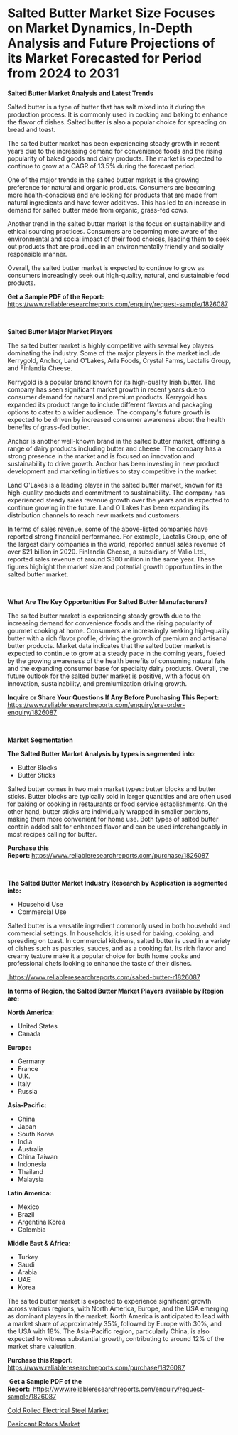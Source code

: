 <p><h1>Salted Butter Market Size Focuses on Market Dynamics, In-Depth Analysis and Future Projections of its Market Forecasted for Period from 2024 to 2031</h1></p><p><strong>Salted Butter Market Analysis and Latest Trends</strong></p>
<p><p>Salted butter is a type of butter that has salt mixed into it during the production process. It is commonly used in cooking and baking to enhance the flavor of dishes. Salted butter is also a popular choice for spreading on bread and toast.</p><p>The salted butter market has been experiencing steady growth in recent years due to the increasing demand for convenience foods and the rising popularity of baked goods and dairy products. The market is expected to continue to grow at a CAGR of 13.5% during the forecast period.</p><p>One of the major trends in the salted butter market is the growing preference for natural and organic products. Consumers are becoming more health-conscious and are looking for products that are made from natural ingredients and have fewer additives. This has led to an increase in demand for salted butter made from organic, grass-fed cows.</p><p>Another trend in the salted butter market is the focus on sustainability and ethical sourcing practices. Consumers are becoming more aware of the environmental and social impact of their food choices, leading them to seek out products that are produced in an environmentally friendly and socially responsible manner.</p><p>Overall, the salted butter market is expected to continue to grow as consumers increasingly seek out high-quality, natural, and sustainable food products.</p></p>
<p><strong>Get a Sample PDF of the Report:&nbsp;</strong> <a href="https://www.reliableresearchreports.com/enquiry/request-sample/1826087">https://www.reliableresearchreports.com/enquiry/request-sample/1826087</a></p>
<p>&nbsp;</p>
<p><strong>Salted Butter Major Market Players</strong></p>
<p><p>The salted butter market is highly competitive with several key players dominating the industry. Some of the major players in the market include Kerrygold, Anchor, Land O'Lakes, Arla Foods, Crystal Farms, Lactalis Group, and Finlandia Cheese.</p><p>Kerrygold is a popular brand known for its high-quality Irish butter. The company has seen significant market growth in recent years due to consumer demand for natural and premium products. Kerrygold has expanded its product range to include different flavors and packaging options to cater to a wider audience. The company's future growth is expected to be driven by increased consumer awareness about the health benefits of grass-fed butter.</p><p>Anchor is another well-known brand in the salted butter market, offering a range of dairy products including butter and cheese. The company has a strong presence in the market and is focused on innovation and sustainability to drive growth. Anchor has been investing in new product development and marketing initiatives to stay competitive in the market.</p><p>Land O'Lakes is a leading player in the salted butter market, known for its high-quality products and commitment to sustainability. The company has experienced steady sales revenue growth over the years and is expected to continue growing in the future. Land O'Lakes has been expanding its distribution channels to reach new markets and customers.</p><p>In terms of sales revenue, some of the above-listed companies have reported strong financial performance. For example, Lactalis Group, one of the largest dairy companies in the world, reported annual sales revenue of over $21 billion in 2020. Finlandia Cheese, a subsidiary of Valio Ltd., reported sales revenue of around $300 million in the same year. These figures highlight the market size and potential growth opportunities in the salted butter market.</p></p>
<p>&nbsp;</p>
<p><strong>What Are The Key Opportunities For Salted Butter Manufacturers?</strong></p>
<p><p>The salted butter market is experiencing steady growth due to the increasing demand for convenience foods and the rising popularity of gourmet cooking at home. Consumers are increasingly seeking high-quality butter with a rich flavor profile, driving the growth of premium and artisanal butter products. Market data indicates that the salted butter market is expected to continue to grow at a steady pace in the coming years, fueled by the growing awareness of the health benefits of consuming natural fats and the expanding consumer base for specialty dairy products. Overall, the future outlook for the salted butter market is positive, with a focus on innovation, sustainability, and premiumization driving growth.</p></p>
<p><strong>Inquire or Share Your Questions If Any Before Purchasing This Report:</strong> <a href="https://www.reliableresearchreports.com/enquiry/pre-order-enquiry/1826087">https://www.reliableresearchreports.com/enquiry/pre-order-enquiry/1826087</a></p>
<p>&nbsp;</p>
<p><strong>Market Segmentation</strong></p>
<p><strong>The Salted Butter Market Analysis by types is segmented into:</strong></p>
<p><ul><li>Butter Blocks</li><li>Butter Sticks</li></ul></p>
<p><p>Salted butter comes in two main market types: butter blocks and butter sticks. Butter blocks are typically sold in larger quantities and are often used for baking or cooking in restaurants or food service establishments. On the other hand, butter sticks are individually wrapped in smaller portions, making them more convenient for home use. Both types of salted butter contain added salt for enhanced flavor and can be used interchangeably in most recipes calling for butter.</p></p>
<p><strong>Purchase this Report:&nbsp;</strong><a href="https://www.reliableresearchreports.com/purchase/1826087">https://www.reliableresearchreports.com/purchase/1826087</a></p>
<p>&nbsp;</p>
<p><strong>The Salted Butter Market Industry Research by Application is segmented into:</strong></p>
<p><ul><li>Household Use</li><li>Commercial Use</li></ul></p>
<p><p>Salted butter is a versatile ingredient commonly used in both household and commercial settings. In households, it is used for baking, cooking, and spreading on toast. In commercial kitchens, salted butter is used in a variety of dishes such as pastries, sauces, and as a cooking fat. Its rich flavor and creamy texture make it a popular choice for both home cooks and professional chefs looking to enhance the taste of their dishes.</p></p>
<p><a href="https://www.reliableresearchreports.com/salted-butter-r1826087">&nbsp;https://www.reliableresearchreports.com/salted-butter-r1826087</a></p>
<p><strong>In terms of Region, the Salted Butter Market Players available by Region are:</strong></p>
<p>
    <p> <strong> North America: </strong>
        <ul>
            <li>United States</li>
            <li>Canada</li>
        </ul>
        </p> 
    <p> <strong> Europe: </strong>
        <ul>
            <li>Germany</li>
            <li>France</li>
            <li>U.K.</li>
            <li>Italy</li>
            <li>Russia</li>
        </ul>
        </p> 
    <p> <strong> Asia-Pacific: </strong>
        <ul>
            <li>China</li>
            <li>Japan</li>
            <li>South Korea</li>
            <li>India</li>
            <li>Australia</li>
            <li>China Taiwan</li>
            <li>Indonesia</li>
            <li>Thailand</li>
            <li>Malaysia</li>
        </ul>
        </p> 
    <p> <strong> Latin America: </strong>
        <ul>
            <li>Mexico</li>
            <li>Brazil</li>
            <li>Argentina Korea</li>
            <li>Colombia</li>
        </ul>
        </p> 
    <p> <strong> Middle East & Africa: </strong>
        <ul>
            <li>Turkey</li>
            <li>Saudi</li>
            <li>Arabia</li>
            <li>UAE</li>
            <li>Korea</li>
        </ul>
    </p>
    </p>
<p><p>The salted butter market is expected to experience significant growth across various regions, with North America, Europe, and the USA emerging as dominant players in the market. North America is anticipated to lead with a market share of approximately 35%, followed by Europe with 30%, and the USA with 18%. The Asia-Pacific region, particularly China, is also expected to witness substantial growth, contributing to around 12% of the market share valuation.</p></p>
<p><strong>Purchase this Report: </strong><a href="https://www.reliableresearchreports.com/purchase/1826087">https://www.reliableresearchreports.com/purchase/1826087</a></p>
<p>&nbsp;<strong>Get a Sample PDF of the Report:&nbsp;&nbsp;</strong><a href="https://www.reliableresearchreports.com/enquiry/request-sample/1826087">https://www.reliableresearchreports.com/enquiry/request-sample/1826087</a></p>
<p><strong></strong></p>
<p><p><a href="https://issuu.com/reportprime-2/docs/cold-rolled-electrical-steel-market-size-2030.pptx">Cold Rolled Electrical Steel Market</a></p><p><a href="https://issuu.com/reportprime-2/docs/desiccant-rotors-market-size-2030.pptx">Desiccant Rotors Market</a></p></p>
